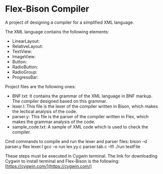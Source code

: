 # Flex-Bison Compiler
A project of designing a compiler for a simplified XML language.
  
The XML language contains the following elements:
- LinearLayout:
- RelativeLayout:
- TextView:
- ImageView:
- Button:
- RadioButton:
- RadioGroup: 
- ProgressBar: 
  
Project files are the following ones:
- BNF.txt: It contains the grammar of the XML language in BNF markup. The compiler designed based on this grammar.
- lexer.l: This file is the lexer of the compiler written in Bison, which makes the lectical analysis of the code.
- parser.y: This file is the parser of the compiler written in Flex, which makes the grammar analysis of the code.
- sample_code.txt: A sample of XML code which is used to check the compiler.
  
Cmd commands to compile and run the lexer and parser files:
bison –d parser.y
flex lexer.l
gcc –o run lex.yy.c parser.tab.c –lfl
./run testFile
  
These steps must be executed in Cygwin terminal. The link for downloading Cygwin to install terminal and Flex-Bison is the following:
[https://cygwin.com/](https://cygwin.com/)
